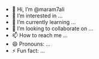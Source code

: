 - 👋 Hi, I’m @maram7ali
- 👀 I’m interested in ...
- 🌱 I’m currently learning ...
- 💞️ I’m looking to collaborate on ...
- 📫 How to reach me ...
- 😄 Pronouns: ...
- ⚡ Fun fact: ...

<!---
maram7ali/maram7ali is a ✨ special ✨ repository because its `README.md` (this file) appears on your GitHub profile.
You can click the Preview link to take a look at your changes.
--->
